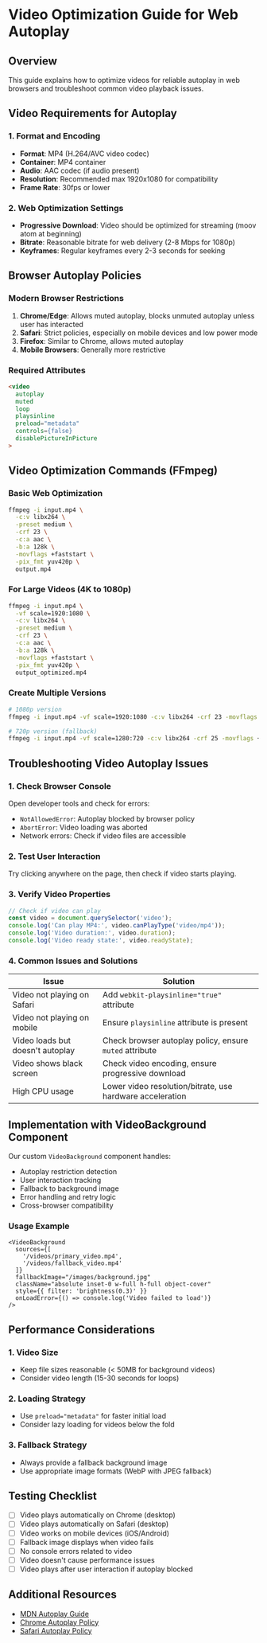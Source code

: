 # Video Optimization Guide for Web Autoplay

## Overview
This guide explains how to optimize videos for reliable autoplay in web browsers and troubleshoot common video playback issues.

## Video Requirements for Autoplay

### 1. Format and Encoding
- **Format**: MP4 (H.264/AVC video codec)
- **Container**: MP4 container
- **Audio**: AAC codec (if audio present)
- **Resolution**: Recommended max 1920x1080 for compatibility
- **Frame Rate**: 30fps or lower

### 2. Web Optimization Settings
- **Progressive Download**: Video should be optimized for streaming (moov atom at beginning)
- **Bitrate**: Reasonable bitrate for web delivery (2-8 Mbps for 1080p)
- **Keyframes**: Regular keyframes every 2-3 seconds for seeking

## Browser Autoplay Policies

### Modern Browser Restrictions
1. **Chrome/Edge**: Allows muted autoplay, blocks unmuted autoplay unless user has interacted
2. **Safari**: Strict policies, especially on mobile devices and low power mode
3. **Firefox**: Similar to Chrome, allows muted autoplay
4. **Mobile Browsers**: Generally more restrictive

### Required Attributes
```html
<video 
  autoplay 
  muted 
  loop 
  playsinline 
  preload="metadata"
  controls={false}
  disablePictureInPicture
>
```

## Video Optimization Commands (FFmpeg)

### Basic Web Optimization
```bash
ffmpeg -i input.mp4 \
  -c:v libx264 \
  -preset medium \
  -crf 23 \
  -c:a aac \
  -b:a 128k \
  -movflags +faststart \
  -pix_fmt yuv420p \
  output.mp4
```

### For Large Videos (4K to 1080p)
```bash
ffmpeg -i input.mp4 \
  -vf scale=1920:1080 \
  -c:v libx264 \
  -preset medium \
  -crf 23 \
  -c:a aac \
  -b:a 128k \
  -movflags +faststart \
  -pix_fmt yuv420p \
  output_optimized.mp4
```

### Create Multiple Versions
```bash
# 1080p version
ffmpeg -i input.mp4 -vf scale=1920:1080 -c:v libx264 -crf 23 -movflags +faststart output_1080p.mp4

# 720p version (fallback)
ffmpeg -i input.mp4 -vf scale=1280:720 -c:v libx264 -crf 25 -movflags +faststart output_720p.mp4
```

## Troubleshooting Video Autoplay Issues

### 1. Check Browser Console
Open developer tools and check for errors:
- `NotAllowedError`: Autoplay blocked by browser policy
- `AbortError`: Video loading was aborted
- Network errors: Check if video files are accessible

### 2. Test User Interaction
Try clicking anywhere on the page, then check if video starts playing.

### 3. Verify Video Properties
```javascript
// Check if video can play
const video = document.querySelector('video');
console.log('Can play MP4:', video.canPlayType('video/mp4'));
console.log('Video duration:', video.duration);
console.log('Video ready state:', video.readyState);
```

### 4. Common Issues and Solutions

| Issue | Solution |
|-------|----------|
| Video not playing on Safari | Add `webkit-playsinline="true"` attribute |
| Video not playing on mobile | Ensure `playsinline` attribute is present |
| Video loads but doesn't autoplay | Check browser autoplay policy, ensure `muted` attribute |
| Video shows black screen | Check video encoding, ensure progressive download |
| High CPU usage | Lower video resolution/bitrate, use hardware acceleration |

## Implementation with VideoBackground Component

Our custom `VideoBackground` component handles:
- Autoplay restriction detection
- User interaction tracking
- Fallback to background image
- Error handling and retry logic
- Cross-browser compatibility

### Usage Example
```tsx
<VideoBackground
  sources={[
    '/videos/primary_video.mp4',
    '/videos/fallback_video.mp4'
  ]}
  fallbackImage="/images/background.jpg"
  className="absolute inset-0 w-full h-full object-cover"
  style={{ filter: 'brightness(0.3)' }}
  onLoadError={() => console.log('Video failed to load')}
/>
```

## Performance Considerations

### 1. Video Size
- Keep file sizes reasonable (< 50MB for background videos)
- Consider video length (15-30 seconds for loops)

### 2. Loading Strategy
- Use `preload="metadata"` for faster initial load
- Consider lazy loading for videos below the fold

### 3. Fallback Strategy
- Always provide a fallback background image
- Use appropriate image formats (WebP with JPEG fallback)

## Testing Checklist

- [ ] Video plays automatically on Chrome (desktop)
- [ ] Video plays automatically on Safari (desktop)
- [ ] Video works on mobile devices (iOS/Android)
- [ ] Fallback image displays when video fails
- [ ] No console errors related to video
- [ ] Video doesn't cause performance issues
- [ ] Video plays after user interaction if autoplay blocked

## Additional Resources

- [MDN Autoplay Guide](https://developer.mozilla.org/en-US/docs/Web/Media/Guides/Autoplay)
- [Chrome Autoplay Policy](https://developers.google.com/web/updates/2017/09/autoplay-policy-changes)
- [Safari Autoplay Policy](https://webkit.org/blog/7734/auto-play-policy-changes-for-macos/) 